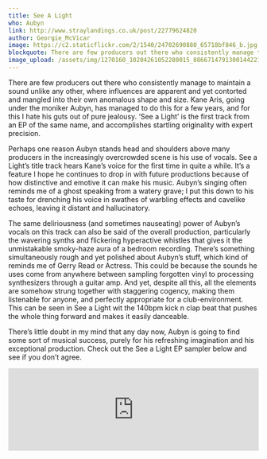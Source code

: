 ```yaml
---
title: See A Light
who: Aubyn
link: http://www.straylandings.co.uk/post/22779624820
author: Georgie_McVicar
image: https://c2.staticflickr.com/2/1540/24702690880_65718bf846_b.jpg
blockquote: There are few producers out there who consistently manage to maintain a sound unlike any other, where influences are apparent and yet contorted and mangled into their own anomalous shape and size. Kane Aris, going under the moniker Aubyn, has managed to do this for a few years, and for this I hate his guts out of pure jealousy. ‘See a Light’ is the first track from an EP of the same name, and accomplishes startling originality with expert precision.
image_upload: /assets/img/1270160_10204261052280015_8866714791300144221_o (1).jpg
---
```


There are few producers out there who consistently manage to maintain a sound unlike any other, where influences are apparent and yet contorted and mangled into their own anomalous shape and size. Kane Aris, going under the moniker Aubyn, has managed to do this for a few years, and for this I hate his guts out of pure jealousy. ‘See a Light’ is the first track from an EP of the same name, and accomplishes startling originality with expert precision.

Perhaps one reason Aubyn stands head and shoulders above many producers in the increasingly overcrowded scene is his use of vocals. See a Light’s title track hears Kane’s voice for the first time in quite a while. It’s a feature I hope he continues to drop in with future productions because of how distinctive and emotive it can make his music. Aubyn’s singing often reminds me of a ghost speaking from a watery grave; I put this down to his taste for drenching his voice in swathes of warbling effects and cavelike echoes, leaving it distant and hallucinatory. 

The same deliriousness (and sometimes nauseating) power of Aubyn’s vocals on this track can also be said of the overall production, particularly the wavering synths and flickering hyperactive whistles that gives it the unmistakable smoky-haze aura of a bedroom recording. There’s something simultaneously rough and yet polished about Aubyn’s stuff, which kind of reminds me of Gerry Read or Actress. This could be because the sounds he uses come from anywhere between sampling forgotten vinyl to processing synthesizers through a guitar amp. And yet, despite all this, all the elements are somehow strung together with staggering cogency, making them listenable for anyone, and perfectly appropriate for a club-environment. This can be seen in See a Light wit the 140bpm kick n clap beat that pushes the whole thing forward and makes it easily danceable. 

There’s little doubt in my mind that any day now, Aubyn is going to find some sort of musical success, purely for his refreshing imagination and his exceptional production. Check out the See a Light EP sampler below and see if you don’t agree.

<iframe frameborder="no" height="166" scrolling="no" src="http://w.soundcloud.com/player/?url=http%3A%2F%2Fapi.soundcloud.com%2Ftracks%2F44964841&show_artwork=true" width="100%"></iframe>